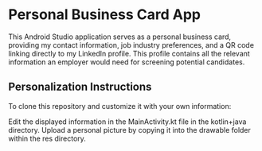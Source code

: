 # Personal Business Card App

This Android Studio application serves as a personal business card, providing my contact information, job industry 
preferences, and a QR code linking directly to my LinkedIn profile. This profile contains all the relevant information an 
employer would need for screening potential candidates.

## Personalization Instructions

To clone this repository and customize it with your own information:

Edit the displayed information in the MainActivity.kt file in the kotlin+java directory.
Upload a personal picture by copying it into the drawable folder within the res directory.
